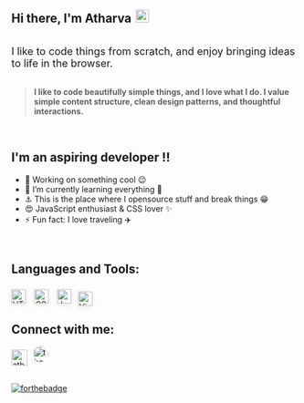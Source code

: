 ## Hi there, I'm Atharva <img width="23px"  style="margin-bottom:-2.5px; margin-left:3px;" src="https://emojipedia-us.s3.dualstack.us-west-1.amazonaws.com/thumbs/120/apple/271/waving-hand_1f44b.png" />

<!-- 
<img src="https://media.giphy.com/media/hvRJCLFzcasrR4ia7z/giphy.gif" width="25px" /> 
-->

<br />

<font size="4">
  I like to code things from scratch, and enjoy bringing ideas to life in the browser.
</font>

<br />
<br />

> **I like to code beautifully simple things, and I love what I do. I value simple content structure, clean design patterns, and thoughtful interactions.**

<br />

## I'm an aspiring developer !!

- 🔭 Working on something cool 😉
- 🌱 I’m currently learning everything 🤣
- ⚓ This is the place where I opensource stuff and break things 😁
- 😍 JavaScript enthusiast & CSS lover ✨
- ⚡ Fun fact: I love traveling ✈️

<br />

## Languages and Tools:

<img align="left" alt="HTML" width="25px"  style="margin:6px 0px; box-shadow: 0rem .15rem .5rem rgba(0,0,0,.1);" src="https://d1yjjnpx0p53s8.cloudfront.net/styles/logo-thumbnail/s3/082014/html5_0.png?itok=piXl_C7P" />

<img align="left" alt="CSS" width="25px"  style="margin:6px  15px; box-shadow: 0rem .15rem .5rem rgba(0,0,0,.1);" src="https://d1yjjnpx0p53s8.cloudfront.net/styles/logo-thumbnail/s3/042015/css3.png?itok=OlYIVwA0" />


<img align="left" alt="JavaScript" width="25px"  style="margin:6px 0px; box-shadow: 0rem .15rem .5rem rgba(0,0,0,.1);" src="https://miro.medium.com/max/720/1*LjR0UrFB2a__5h1DWqzstA.png" />

<img align="left" alt="Visual studio code" width="25px" style="margin:10px 12px; box-shadow: 0rem .15rem .5rem rgba(0,0,0,.1);" src="https://user-images.githubusercontent.com/674621/71187801-14e60a80-2280-11ea-94c9-e56576f76baf.png" /> 

<br />
<br />

## Connect with me:

[<img align="left" alt="atharva-a-joshi | LinkedIn" width="27.5px"  style="margin:6px  0px" src="https://image.flaticon.com/icons/png/128/179/179330.png" />][linkedin]

[<img align="left" alt="the.jpeg.creator | Instagram" width="27.5px" style="margin:0px 10px; border-radius:12.5px" src="https://www.instagram.com/static/images/ico/favicon.ico/36b3ee2d91ed.ico" />][instagram] 

<br />
<br />
<br />

[![forthebadge](https://forthebadge.com/images/badges/built-with-love.svg)](https://forthebadge.com)

[instagram]: https://instagram.com/the.jpeg.creator/
[linkedin]: https://linkedin.com/in/atharva-a-joshi/
